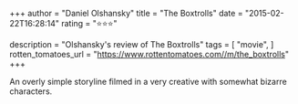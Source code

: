 +++
author = "Daniel Olshansky"
title = "The Boxtrolls"
date = "2015-02-22T16:28:14"
rating = "⭐⭐⭐"

description = "Olshansky's review of The Boxtrolls"
tags = [
    "movie",
]
rotten_tomatoes_url = "https://www.rottentomatoes.com//m/the_boxtrolls"
+++

An overly simple storyline filmed in a very creative with somewhat bizarre characters.
